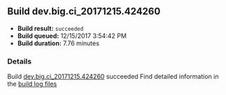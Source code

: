 ## Build dev.big.ci_20171215.424260
- **Build result:** `succeeded`
- **Build queued:** 12/15/2017 3:54:42 PM
- **Build duration:** 7.76 minutes
### Details
Build [dev.big.ci_20171215.424260](https://winappstudio.visualstudio.com/web/build.aspx?pcguid=a4ef43be-68ce-4195-a619-079b4d9834c2&builduri=vstfs%3a%2f%2f%2fBuild%2fBuild%2f24260) succeeded
Find detailed information in the [build log files](https://uwpctdiags.blob.core.windows.net/buildlogs/dev.big.ci_20171215.424260_logs.zip)
